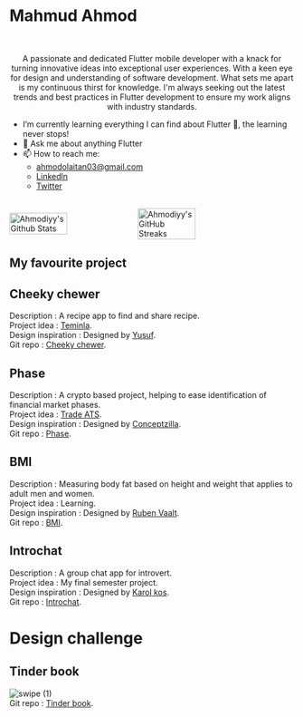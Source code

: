 # Mahmud Ahmod
<br>
<p style="text-align: center;">A passionate and dedicated Flutter mobile developer with a knack for turning innovative ideas into exceptional user experiences. With a keen eye for design and understanding of software development. What sets me apart is my continuous thirst for knowledge. I'm always seeking out the latest trends and best practices in Flutter development to ensure my work aligns with industry standards.</p>

* I’m currently learning everything I can find about Flutter 💙, the learning never stops!  
* 💬 Ask me about anything Flutter  
* 📫 How to reach me:  
  * ahmodolaitan03@gmail.com
  * [Linkedln](https://www.linkedin.com/in/ahmod-mahmud-6348711b9/)
  * [Twitter](https://x.com/Ahmodiyy)  
<br />
<div style="display: flex; align-items: center;">
<img width="45%" src="https://github-readme-stats.vercel.app/api?username=ahmodiyy&show_icons=true&count_private=true&hide_title=false&theme=dracula" alt="Ahmodiyy's Github Stats" />

<img width="45%" src="https://github-readme-streak-stats.herokuapp.com?user=ahmodiyy&theme=dracula&date_format=M%20j%5B%2C%20Y%5D" alt="Ahmodiyy's GitHub Streaks" />
</div>
<h2>My favourite project</h2>

## Cheeky chewer  
Description : A recipe app to find and share recipe.  
Project idea : [Teminla](https://teminla.com/startup.html).  
Design inspiration : Designed by [Yusuf](https://www.figma.com/file/ZrX2W28Cz3sSzKI5KzHGgR/V1?type=design&node-id=0-1&mode=design&t=xeph6jYSBXmdKKYB-0).  
Git repo : [Cheeky chewer](https://github.com/Ahmodiyy/cheeky-chewer-teminla).  

## Phase
Description : A crypto based project, helping to ease identification of financial market phases.  
Project idea : [Trade ATS](https://www.tradeats.com/).  
Design inspiration : Designed by [Conceptzilla](https://dribbble.com/shots/21119250-Crypto-App-Animation-Concept).  
Git repo : [Phase](https://github.com/Ahmodiyy/phase).  

## BMI
Description : Measuring body fat based on height and weight that applies to adult men and women.  
Project idea : Learning.  
Design inspiration : Designed by [Ruben Vaalt](https://dribbble.com/shots/4585382-Simple-BMI-Calculator).  
Git repo : [BMI](https://github.com/Ahmodiyy/bmi).  

## Introchat
Description : A group chat app for introvert.  
Project idea : My final semester project.  
Design inspiration : Designed by [Karol kos](https://dribbble.com/shots/14953087-KeyVue-chat/attachments/6670424?mode=media).  
Git repo : [Introchat](https://github.com/Ahmodiyy/introchat.git).  

# Design challenge
## Tinder book
![swipe (1)](https://github.com/Ahmodiyy/Ahmodiyy/assets/61211517/0e956723-c16a-4d98-a82b-d8ad419bc850)  
Git repo : [Tinder book](https://github.com/Ahmodiyy/Tinder_Book).


